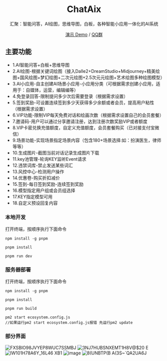 <div align="center">
<h1 align="center">ChatAix</h1>

汇聚：智能问答，AI绘图，思维导图，白板，各种智能小应用一体化的AI系统

[演示 Demo](https://www.chataix.top/) / [QQ群](https://github.com/Apple-ljj/chataix/assets/21351751/fd098516-6692-4a1f-8f02-d3a307f28541)

</div>


## 主要功能

- 1.AI智能问答+白板+思维导图
- 2.AI绘图-根据关键词绘图（接入Dalle2+DreamStudio+Midjourney+精美绘图+国风绘图+梦幻绘图+二次元绘图+2.5次元元绘图+艺术绘图多种绘图模型）
- 3.AI小应用-自主创建AI场景小应用-小应用分类（可根据需求创建小应用，适用于：自媒体，运营，编辑编等）
- 4.免登录回答-限制提问多少次后需要登录（根据需求设置）
- 5.签到奖励-可设置连续签到多少天获得多少余额或者会员，提高用户粘性（根据需求设置）
- 6.VIP功能-限制VIP每天免费对话和绘画次数（根据需求设置自己的会员套餐）
- 7.邀请码-用户可以通过分享邀请注册，达到注册次数奖励VIP或者额度
- 8.VIP卡密兑换充值额度，自定义充值额度，会员套餐购买（已对接支付宝微信）
- 9.场景功能-实现场景指定场景内容（包含180+场景选择:如：扮演医生，律师等等）
- 10.生成图片-截图当前对话记录生成图片下载
- 11.key池管理-轮询KEY监听Event请求
- 12.违禁词库-禁止发送某些词汇
- 13.风控中心-检测用户操作
- 14.优惠卷-购买折扣减价
- 15.签到-每日签到奖励-连续签到奖励
- 16.模型指定用户组或会员组选择
- 17.KEY指定模型可用
- 18.自定义预设回复内容


### 本地开发
打开终端，按顺序执行下面命令
```
npm install -g pnpm
```
```
pnpm install
```
```
pnpm run dev
```

### 服务器部署 
打开终端，按顺序执行下面命令
```
npm install -g pnpm
```
```
pnpm install
```
```
pnpm run build
```
```
pm2 start ecosystem.config.js
//如果运行pm2 start ecosystem.config.js报错 先运行pm2 update
```
### 部分界面
![FXSBIO98JVYEP8WUC7SSMBJ](https://github.com/Apple-ljj/chataix/assets/21351751/0e1bf2ad-6ce5-4c80-89f4-3597f3f6daf8)
![3NJ7HUBSNXEMT1H8V@$20 E](https://github.com/Apple-ljj/chataix/assets/21351751/f341882b-cddd-4f42-897f-ebbfc8f679ca)
![IW101H78A6`Y_16L46 `XB1](https://github.com/Apple-ljj/chataix/assets/21351751/4adf9f5c-6f8f-455f-98c7-f94a3a6ccbe8)
![image](https://github.com/Apple-ljj/chataix/assets/21351751/7360e50b-f40a-4caa-b363-6954a3d7a9bb)
![8(UNBTP(B A(3S~`QA2UA6J](https://github.com/Apple-ljj/chataix/assets/21351751/65600a25-cef3-4d84-8041-46480f6f034f)





